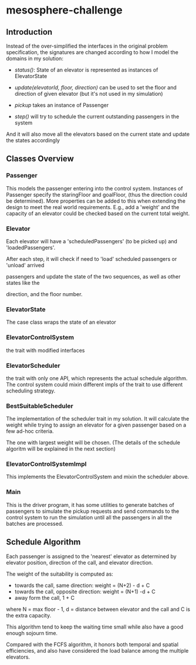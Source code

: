 # mesosphere-challenge

## Introduction

Instead of the over-simplified the interfaces in the original problem specification, the signatures are changed according to how I model the domains in my solution:

* *status()*: State of an elevator is represented as instances of ElevatorState

* *update(elevatorId, floor, direction)* can be used to set the floor and direction of
given elevator (but it's not used in my simulation)

* *pickup* takes an instance of Passenger

* *step()* will try to schedule the current outstanding passengers in the system

And it will also move all the elevators based on the current state and update the states accordingly

## Classes Overview

### Passenger

This models the passenger entering into the control system. Instances of Passenger specify the staringFloor and goalFloor, (thus the direction could be determined). More properties can be added to this when extending the design to meet the real world requirements. E.g., add a 'weight' and the capacity of an elevator could be checked based on the current total weight.


### Elevator

Each elevator will have a 'scheduledPassengers' (to be picked up) and 'loadedPassengers'.

After each step, it will check if need to 'load' scheduled passengers or 'unload' arrived

passengers and update the state of the two sequences, as well as other states like the

direction, and the floor number.

### ElevatorState

The case class wraps the state of an elevator

### ElevatorControlSystem

the trait with modified interfaces

### ElevatorScheduler

the trait with only one API, which represents the actual schedule algorithm. The control system could mixin different impls of the trait to use different scheduling strategy.

### BestSuitableScheduler

The implementation of the scheduler trait in my solution. It will calculate the weight while trying to assign an elevator for a given passenger based on a few ad-hoc criteria.

The one with largest weight will be chosen. (The details of the schedule algoritm will be explained in the next section)

### ElevatorControlSystemImpl

This implements the ElevatorControlSystem and mixin the scheduler above.

### Main

This is the driver program, it has some utilities to generate batches of passengers to simulate the pickup requests and send commands to the control system to run the simulation until all the passengers in all the batches are processed.

## Schedule Algorithm

Each passenger is assigned to the 'nearest' elevator as determined by elevator position, direction of the call, and elevator direction.

The weight of the suitability is computed as:

* towards the call, same direction: weight = (N+2) - d + C
* towards the call, opposite direction: weight = (N+1) -d + C
* away form the call, 1 + C

where N = max floor - 1, d = distance between elevator and the call and C is the extra capacity.

This algorithm tend to keep the waiting time small while also have a good enough sojourn time.

Compared with the FCFS algorithm, it honors both temporal and spatial efficiencies, and also have considered the load balance among the multiple elevators.
